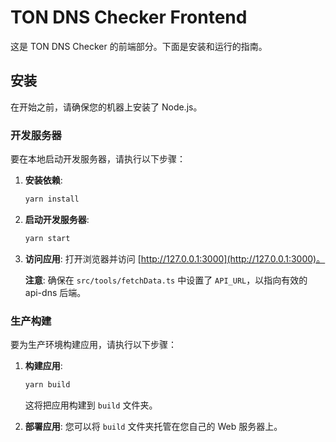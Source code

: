 # TON DNS Checker Frontend

这是 TON DNS Checker 的前端部分。下面是安装和运行的指南。

## 安装

在开始之前，请确保您的机器上安装了 Node.js。

### 开发服务器

要在本地启动开发服务器，请执行以下步骤：

1. **安装依赖**:
   ```bash
   yarn install
   ```

2. **启动开发服务器**:
   ```bash
   yarn start
   ```

3. **访问应用**:
   打开浏览器并访问 [http://127.0.0.1:3000](http://127.0.0.1:3000)。

   **注意**: 确保在 `src/tools/fetchData.ts` 中设置了 `API_URL`，以指向有效的 api-dns 后端。

### 生产构建

要为生产环境构建应用，请执行以下步骤：

1. **构建应用**:
   ```bash
   yarn build
   ```

   这将把应用构建到 `build` 文件夹。

2. **部署应用**:
   您可以将 `build` 文件夹托管在您自己的 Web 服务器上。
